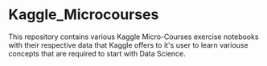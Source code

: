 # Kaggle_Microcourses
This repository contains various Kaggle Micro-Courses exercise notebooks with their respective data that Kaggle offers to it's user to learn variouse concepts that are required to start with Data Science.
